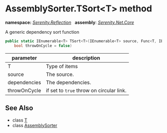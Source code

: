 # AssemblySorter.TSort&lt;T&gt; method
**namespace:** *[Serenity.Reflection](../../README.md#serenity.reflection-namespace)*   **assembly**: *[Serenity.Net.Core](../../README.md)*

A generic dependency sort function

```csharp
public static IEnumerable<T> TSort<T>(IEnumerable<T> source, Func<T, IEnumerable<T>> dependencies, 
    bool throwOnCycle = false)
```

| parameter | description |
| --- | --- |
| T | Type of items |
| source | The source. |
| dependencies | The dependencies. |
| throwOnCycle | if set to `true` throw on circular link. |

## See Also

* class [T](../Serenity.Net.Core/../AssemblySorter.T.md)
* class [AssemblySorter](../AssemblySorter.md)